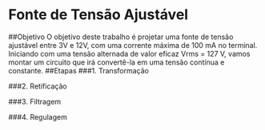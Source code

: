 # Fonte de Tensão Ajustável
##Objetivo
O objetivo deste trabalho é projetar uma fonte de tensão ajustável entre 3V e 12V, com uma corrente máxima de 100 mA no terminal. Iniciando com uma tensão alternada de valor eficaz Vrms = 127 V, vamos montar um circuito que irá convertê-la em uma tensão contínua e constante.
##Etapas
###1. Transformação

###2. Retificação

###3. Filtragem

###4. Regulagem

